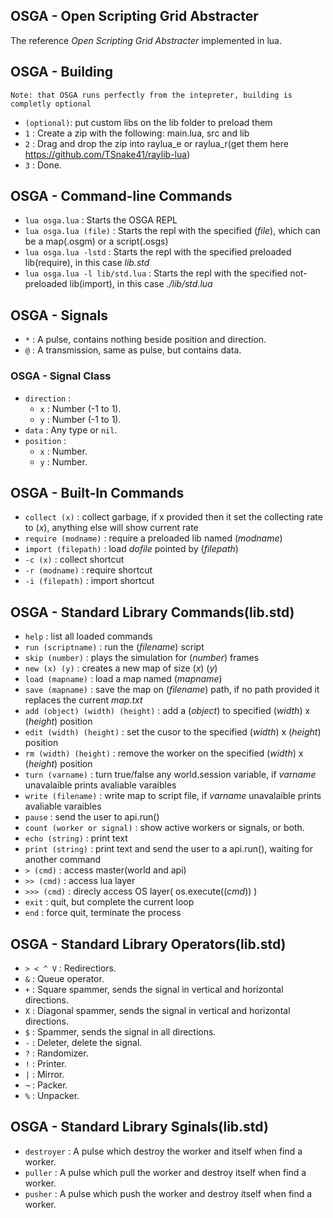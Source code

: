 ## OSGA - Open Scripting Grid Abstracter

The reference _Open Scripting Grid Abstracter_ implemented in lua.

## OSGA - Building

  `Note: that OSGA runs perfectly from the intepreter, building is completly optional`
  
- `(optional)`: put custom libs on the lib folder to preload them
- `1` : Create a zip with the following: main.lua, src and lib
- `2` : Drag and drop the zip into raylua_e or raylua_r(get them here https://github.com/TSnake41/raylib-lua)
- `3` : Done.

## OSGA - Command-line Commands

- `lua osga.lua` : Starts the OSGA REPL
- `lua osga.lua (file)` : Starts the repl with the specified (_file_), which can be a map(.osgm) or a script(.osgs)
- `lua osga.lua -lstd` : Starts the repl with the specified preloaded lib(require), in this case _lib.std_
- `lua osga.lua -l lib/std.lua` : Starts the repl with the specified not-preloaded lib(import), in this case _./lib/std.lua_

## OSGA - Signals

- `*` : A pulse, contains nothing beside position and direction.
- `@` : A transmission, same as pulse, but contains data.

### OSGA - Signal Class

- `direction` : 
  - `x` : Number (-1 to 1).
  - `y` : Number (-1 to 1).
- `data` : Any type or `nil`.
- `position` :
  - `x` : Number.
  - `y` : Number.

## OSGA - Built-In Commands

- `collect (x)` : collect garbage, if x provided then it set the collecting rate to (_x_), anything else will show current rate
- `require (modname)` : require a preloaded lib named (_modname_)
- `import (filepath)` : load _dofile_ pointed by (_filepath_)
- `-c (x)` : collect shortcut
- `-r (modname)` : require shortcut
- `-i (filepath)` : import shortcut

## OSGA - Standard Library Commands(lib.std)

- `help` : list all loaded commands
- `run (scriptname)` : run the (_filename_) script
- `skip (number)` : plays the simulation for (_number_) frames
- `new (x) (y)` : creates a new map of size (_x_) (_y_)
- `load (mapname)` : load a map named (_mapname_)
- `save (mapname)` : save the map on (_filename_) path, if no path provided it replaces the current _map.txt_
- `add (object) (width) (height)` :  add a (_object_) to specified (_width_) x (_height_) position
- `edit (width) (height)` : set the cusor to the specified (_width_) x (_height_) position
- `rm (width) (height)` : remove the worker on the specified (_width_) x (_height_) position
- `turn (varname)` : turn true/false any world.session variable, if _varname_ unavalaible prints avaliable varaibles
- `write (filename)` : write map to script file, if _varname_ unavalaible prints avaliable varaibles
- `pause` : send the user to api.run()
- `count (worker or signal)` : show active workers or signals, or both.
- `echo (string)` : print text
- `print (string)` : print text and send the user to a api.run(), waiting for another command
- `> (cmd)` : access master(world and api)
- `>> (cmd)` : access lua layer
- `>>> (cmd)` : direcly access OS layer( os.execute((_cmd_)) )
- `exit` : quit, but complete the current loop
- `end` : force quit, terminate the process

## OSGA - Standard Library Operators(lib.std)

- `> < ^ V` : Redirectiors.
- `&` : Queue operator.
- `+` : Square spammer, sends the signal in vertical and horizontal directions.
- `X` : Diagonal spammer, sends the signal in vertical and horizontal directions.
- `$` : Spammer, sends the signal in all directions.
- `-` : Deleter, delete the signal.
- `?` : Randomizer.
- `!` : Printer.
- `|` : Mirror.
- `¬` : Packer.
- `%` : Unpacker.

## OSGA - Standard Library Sginals(lib.std)

- `destroyer` : A pulse which destroy the worker and itself when find a worker.
- `puller` : A pulse which pull the worker and destroy itself when find a worker.
- `pusher` : A pulse which push the worker and destroy itself when find a worker.